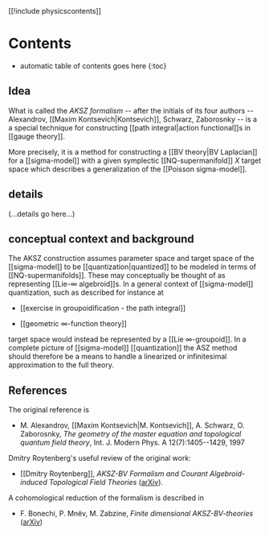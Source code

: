<div class="rightHandSide toc">
[[!include physicscontents]]
</div>

# Contents
* automatic table of contents goes here
{:toc}

## Idea ##

What is called the _AKSZ formalism_ -- after the initials of its four authors -- Alexandrov, [[Maxim Kontsevich|Kontsevich]], Schwarz, Zaborosnky -- is a a special technique for constructing [[path integral|action functional]]s  in [[gauge theory]].

More precisely, it is a method for constructing a [[BV theory|BV Laplacian]] for a [[sigma-model]] with a given symplectic [[NQ-supermanifold]] $X$ target space which describes a generalization of the [[Poisson sigma-model]]. 

## details ##

(...details go here...)


## conceptual context and background ##

The AKSZ construction assumes parameter space and target space of the [[sigma-model]] to be [[quantization|quantized]] to be modeled in terms of [[NQ-supermanifolds]]. These may conceptually be thought of as representing [[Lie-∞ algebroid]]s. In a general context of [[sigma-model]] quantization, such as described for instance at

* [[exercise in groupoidification - the path integral]]

* [[geometric ∞-function theory]]

target space would instead be represented by a [[Lie ∞-groupoid]]. In a complete picture of [[sigma-model]] [[quantization]] the ASZ method should therefore be a means to handle a linearized or infinitesimal approximation to the full theory.


## References 

The original reference is 

* M. Alexandrov, [[Maxim Kontsevich|M. Kontsevich]], A. Schwarz, O. Zaborosnky, _The geometry of the master equation and topological quantum field theory_, Int. J. Modern Phys. A 12(7):1405--1429, 1997

Dmitry Roytenberg's useful review of the original work:

* [[Dmitry Roytenberg]], _AKSZ-BV Formalism and Courant Algebroid-induced Topological Field Theories_ ([arXiv](http://arxiv.org/abs/hep-th/0608150)).

A cohomological reduction of the formalism is described in 

* F. Bonechi, P. Mn&euml;v, M. Zabzine, _Finite dimensional AKSZ-BV-theories_ ([arXiv](http://arxiv.org/abs/0903.0995))


